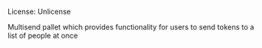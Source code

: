 License: Unlicense

Multisend pallet which provides functionality for users to send tokens to a list of people at once